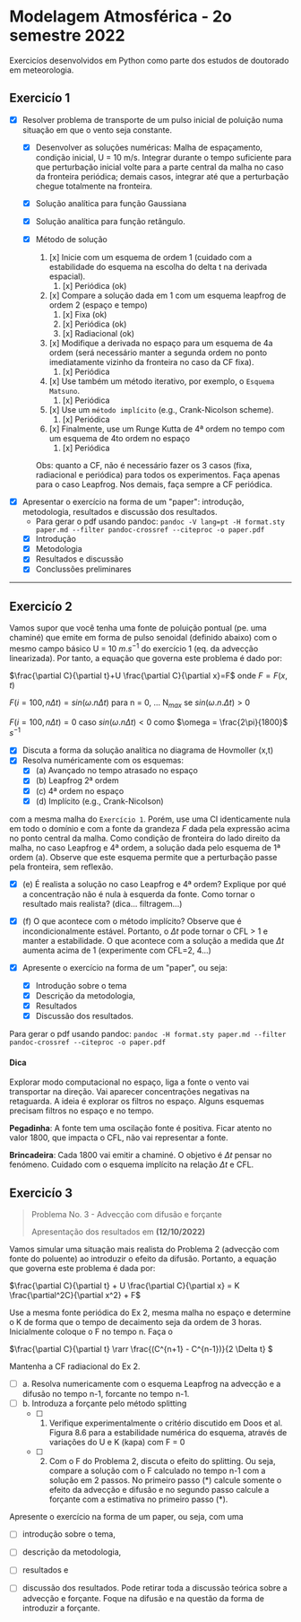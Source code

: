 # Modelagem Atmosférica - 2o semestre 2022
Exercicíos desenvolvidos em Python como parte dos estudos de doutorado em meteorologia.
## Exercicío 1
- [x] Resolver problema de transporte de um pulso inicial de poluição numa situação em que o vento seja constante.
   - [x] Desenvolver as soluções numéricas: Malha de espaçamento, condição inicial, U = 10 m/s. Integrar durante o tempo suficiente para que perturbação inicial volte para a parte central da malha no caso da fronteira periódica; demais casos, integrar até que a perturbação chegue totalmente na fronteira.
   - [x] Solução analítica para função Gaussiana
   - [x] Solução analítica para função retângulo.
   - [x] Método de solução
     1. [x] Inicie com um esquema de ordem 1 (cuidado com a estabilidade do esquema na escolha do delta t na derivada espacial).
        1. [x] Periódica (ok)
     2. [x] Compare a solução dada em 1 com um esquema leapfrog de ordem 2 (espaço e tempo)
        1. [x] Fixa (ok)
        2. [x] Periódica (ok)
        3. [x] Radiacional (ok)
     3. [x] Modifique a derivada no espaço para um esquema de 4a ordem (será necessário manter a segunda ordem no ponto imediatamente vizinho da fronteira no caso da CF fixa).
        1. [x] Periódica
     4. [x] Use também um método iterativo, por exemplo, o `Esquema Matsuno`.
        1. [x] Periódica
     5. [x] Use um `método implícito` (e.g., Crank-Nicolson scheme).
        1. [x] Periódica
     6. [x] Finalmente, use um Runge Kutta de 4ª ordem no tempo com um esquema de 4to ordem no espaço
        1. [x] Periódica
     
     Obs: quanto a CF, não é necessário fazer os 3 casos (fixa, radiacional e periódica) para todos os experimentos. Faça apenas para o caso Leapfrog. Nos demais, faça sempre a CF periódica.
     
- [x] Apresentar o exercício na forma de um "paper": introdução, metodologia, resultados e discussão dos resultados.    
  - Para gerar o pdf usando pandoc:
   `pandoc -V lang=pt -H format.sty paper.md --filter pandoc-crossref --citeproc -o paper.pdf`
  - [x] Introdução
  - [x] Metodologia
  - [x] Resultados e discussão
  - [x] Conclussões preliminares
---
## Exercicío 2
Vamos supor que você tenha uma fonte de poluição pontual (pe. uma chaminé) que emite em forma de pulso senoidal (definido abaixo) com o mesmo campo básico U = 10 $m.s^{-1}$ do exercício 1 (eq. da advecção linearizada). Por tanto, a equação que governa este problema é dado por:

$\frac{\partial C}{\partial t}+U \frac{\partial C}{\partial x}=F$ onde $F=F(x,t)$

$F(i=100, n\Delta t)= sin(\omega .n\Delta t)$ para n = 0, ... N$_{max}$ se $sin(\omega .n.\Delta t) > 0$

$F(i=100, n\Delta t)=0$ caso $sin(\omega .n\Delta t)< 0$ como $\omega = \frac{2\pi}{1800}$ $s^{-1}$
- [x] Discuta a forma da solução analítica no diagrama de Hovmoller (x,t)
- [x] Resolva numéricamente com os esquemas:
  - [x] (a) Avançado no tempo atrasado no espaço
  - [x] (b) Leapfrog 2ª ordem
  - [x] (c) 4ª ordem no espaço
  - [x] (d) Implícito (e.g., Crank-Nicolson)
  
com a mesma malha do `Exercício 1`. Porém, use uma CI identicamente nula em todo o domínio e com a fonte da grandeza $F$ dada pela expressão acima no ponto central da malha.
Como condição de fronteira do lado direito da malha, no caso Leapfrog e 4ª ordem, a solução dada pelo esquema de 1ª ordem (a). Observe que este esquema permite que a perturbação passe pela fronteira, sem reflexão.
- [x] (e) É realista a solução no caso Leapfrog e 4ª ordem? Explique por qué a concentração não é nula à esquerda da fonte. Como tornar o resultado mais realista? (dica... filtragem...)
- [x] (f) O que acontece com o método implícito? Observe que é incondicionalmente estável. Portanto, o $\Delta t$ pode tornar o CFL > 1 e manter a estabilidade. O que acontece com a solução a medida que $\Delta t$ aumenta acima de 1 (experimente com CFL=2, 4...)

- [x] Apresente o exercício na forma de um "paper", ou seja:
  - [x] Introdução sobre o tema
  - [x] Descrição da metodologia,
  - [x] Resultados
  - [x] Discussão dos resultados. 

Para gerar o pdf usando pandoc:
   `pandoc -H format.sty paper.md --filter pandoc-crossref --citeproc -o paper.pdf`
#### Dica
Explorar modo computacional no espaço, liga a fonte o vento vai transportar na direção. Vai aparecer concentrações negativas na retaguarda. A ideia é explorar os filtros no espaço. Alguns esquemas precisam filtros no espaço e no tempo.

**Pegadinha**: A fonte tem uma oscilação fonte é positiva. Ficar atento no valor 1800, que impacta o CFL, não vai representar a fonte.

**Brincadeira**: Cada 1800 vai emitir a chaminé. O objetivo é $\Delta t$ pensar no fenómeno. Cuidado com o esquema implícito na relação $\Delta t$ e CFL.

## Exercicío 3
> Problema No. 3  - Advecção com difusão e forçante
> 
> Apresentação dos resultados em **(12/10/2022)**

Vamos simular uma situação mais realista do Problema 2 (advecção com fonte do poluente) ao introduzir o efeito da difusão. Portanto, a equação que governa este problema é dada por:

$\frac{\partial C}{\partial t} + U \frac{\partial C}{\partial x} = K \frac{\partial^2C}{\partial x^2} + F$

Use a mesma fonte periódica do Ex 2, mesma malha no espaço e determine o K de forma que o tempo de decaimento seja da ordem de 3 horas. Inicialmente coloque o F no tempo n. Faça o 

$\frac{\partial C}{\partial t} \rarr \frac{(C^{n+1} - C^{n-1})}{2 \Delta t} $

Mantenha a CF radiacional do Ex 2. 

- [ ] a. Resolva numericamente com o esquema Leapfrog na advecção e a difusão no tempo n-1, forcante no tempo n-1.
- [ ] b. Introduza a forçante pelo método splitting
  - [ ] 1. Verifique experimentalmente o critério discutido em Doos et al. Figura 8.6  para a estabilidade numérica do esquema, através de variações do U e K (kapa) com F = 0
  - [ ] 2.	Com o F do Problema 2, discuta o efeito do splitting. Ou seja, compare a solução com o F calculado no tempo n-1 com a solução em 2 passos. No primeiro passo  (\*) calcule somente o efeito da advecção e difusão e no segundo passo calcule a forçante com a estimativa  no primeiro passo (\*).

Apresente o exercício na forma de um paper, ou seja,  com uma 
- [ ] introdução sobre o tema, 
- [ ] descrição da metodologia, 
- [ ] resultados e 
- [ ] discussão dos resultados.  Pode retirar toda a discussão teórica  sobre a advecção e forçante. Foque na difusão e na questão da forma de introduzir a forçante.



